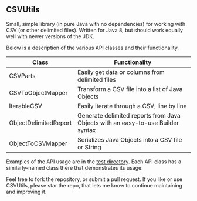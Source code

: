 ## CSVUtils

Small, simple library (in pure Java with no dependencies) for working with CSV (or other delimited files).
Written for Java 8, but should work equally well with newer versions of the JDK. 

Below is a description of the various API classes and their functionality.

| Class                  | Functionality                                                                     |
| -----------------------| ----------------------------------------------------------------------------------|
| CSVParts               | Easily get data or columns from delimited files                                   | 
| CSVToObjectMapper      | Transform a CSV file into a list of Java Objects                                  |
| IterableCSV            | Easily iterate through a CSV, line by line                                        |
| ObjectDelimitedReport  | Generate delimited reports from Java Objects with an easy-to-use Builder syntax   |
| ObjectToCSVMapper      | Serializes Java Objects into a CSV file or String                                 |

Examples of the API usage are in the [test directory](/src/test/java/com/dustinredmond/csv/test). 
Each API class has a similarly-named class there that demonstrates its usage. 

Feel free to fork the repository, or submit a pull request. 
If you like or use CSVUtils, please star the repo, that lets me know to continue
maintaining and improving it.